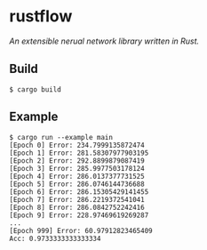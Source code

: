 # rustflow

*An extensible nerual network library written in Rust.*

## Build

```
$ cargo build
```

## Example

```
$ cargo run --example main
[Epoch 0] Error: 234.7999135872474
[Epoch 1] Error: 281.58307977903195
[Epoch 2] Error: 292.8899879087419
[Epoch 3] Error: 285.9977503178124
[Epoch 4] Error: 286.0137377731525
[Epoch 5] Error: 286.0746144736688
[Epoch 6] Error: 286.15305429141455
[Epoch 7] Error: 286.2219372541041
[Epoch 8] Error: 286.0842752242416
[Epoch 9] Error: 228.97469619269287
...
[Epoch 999] Error: 60.97912823465409
Acc: 0.9733333333333334
```
